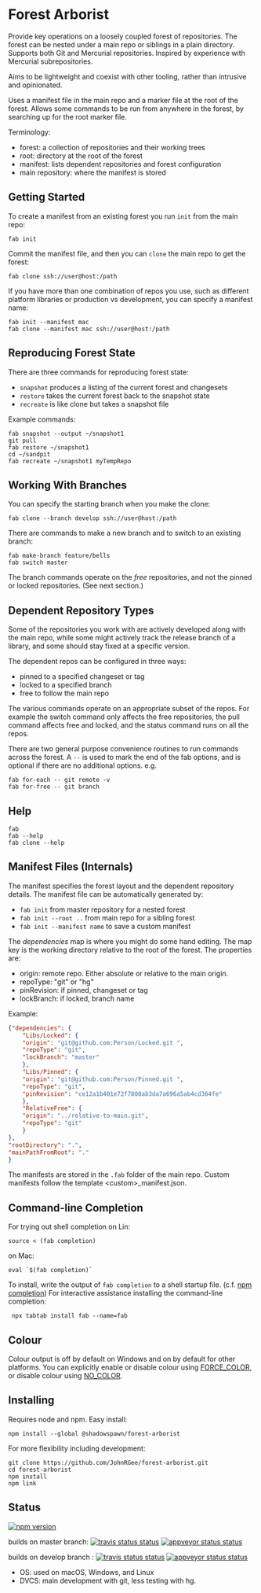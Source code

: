 # Forest Arborist

Provide key operations on a loosely coupled forest of repositories. The
forest can be nested under a main repo or siblings in a plain directory. Supports
both Git and Mercurial repositories. Inspired by experience with Mercurial subrepositories.

Aims to be lightweight and coexist with other tooling, rather than intrusive and opinionated.

Uses a manifest file in the main repo and a marker file at the root of the forest.
Allows some commands to be run from anywhere in the forest, by searching up for
the root marker file.

Terminology:

- forest: a collection of repositories and their working trees
- root: directory at the root of the forest
- manifest: lists dependent repositories and forest configuration
- main repository: where the manifest is stored

## Getting Started

To create a manifest from an existing forest you run `init` from the main repo:

    fab init

Commit the manifest file, and then you can `clone` the main repo to get the forest:

    fab clone ssh://user@host:/path

If you have more than one combination of repos you use, such as different
platform libraries or production vs development, you can specify a manifest name:

    fab init --manifest mac
    fab clone --manifest mac ssh://user@host:/path

## Reproducing Forest State

There are three commands for reproducing forest state:

- `snapshot` produces a listing of the current forest and changesets
- `restore` takes the current forest back to the snapshot state
- `recreate` is like clone but takes a snapshot file

Example commands:

    fab snapshot --output ~/snapshot1
    git pull
    fab restore ~/snapshot1
    cd ~/sandpit
    fab recreate ~/snapshot1 myTempRepo

## Working With Branches

You can specify the starting branch when you make the clone:

    fab clone --branch develop ssh://user@host:/path

There are commands to make a new branch and to switch to an existing branch:

    fab make-branch feature/bells
    fab switch master

The branch commands operate on the _free_ repositories, and not the pinned or locked repositories. (See next section.)

## Dependent Repository Types

Some of the repositories you work with are actively developed along with the main repo,
while some might actively track the release branch of a library, and some should stay fixed
at a specific version.

The dependent repos can be configured in three ways:

- pinned to a specified changeset or tag
- locked to a specified branch
- free to follow the main repo

The various commands operate on an appropriate subset of the repos. For example
the switch command only affects the free repositories, the pull command affects
free and locked, and the status command runs on all the repos.

There are two general purpose convenience routines to run commands across the forest. A `--` is used to mark the end of the fab options, and is optional if there are no additional options.
e.g.

    fab for-each -- git remote -v
    fab for-free -- git branch

## Help

    fab
    fab --help
    fab clone --help

## Manifest Files (Internals)

The manifest specifies the forest layout and the dependent repository details. The manifest file can be automatically generated by:

- `fab init` from master repository for a nested forest
- `fab init --root ..` from main repo for a sibling forest
- `fab init --manifest name` to save a custom manifest

The _dependencies_ map is where you might do some hand editing. The map key
is the working directory relative to the root of the forest. The properties are:

- origin: remote repo. Either absolute or relative to the main origin.
- repoType: "git" or "hg"
- pinRevision: if pinned, changeset or tag
- lockBranch: if locked, branch name

Example:

```json
{"dependencies": {
    "Libs/Locked": {
    "origin": "git@github.com:Person/Locked.git ",
    "repoType": "git",
    "lockBranch": "master"
    },
    "Libs/Pinned": {
    "origin": "git@github.com:Person/Pinned.git ",
    "repoType": "git",
    "pinRevision": "ce12a1b401e72f7808ab3da7a696a5ab4cd364fe"
    },
    "RelativeFree": {
    "origin": "../relative-to-main.git",
    "repoType": "git"
    }
},
"rootDirectory": ".",
"mainPathFromRoot": "."
}
```

The manifests are stored in the `.fab` folder of the main repo.
Custom manifests follow the template &lt;custom&gt;\_manifest.json.

## Command-line Completion

For trying out shell completion on Lin:

    source < (fab completion)

on Mac:

    eval `$(fab completion)`

To install, write the output of `fab completion` to a shell startup file. (c.f. [npm completion](https://docs.npmjs.com/cli/completion)) For interactive assistance installing the command-line completion:

     npx tabtab install fab --name=fab

## Colour

Colour output is off by default on Windows and on by default for other platforms. You can explicitly enable or disable colour using [FORCE_COLOR](https://www.npmjs.com/package/chalk#chalksupportscolor), or disable colour using [NO_COLOR](http://no-color.org).

## Installing

Requires node and npm. Easy install:

    npm install --global @shadowspawn/forest-arborist

For more flexibility including development:

    git clone https://github.com/JohnRGee/forest-arborist.git
    cd forest-arborist
    npm install
    npm link

## Status

[![npm version](https://img.shields.io/npm/v/@shadowspawn/forest-arborist.svg)](https://www.npmjs.com/package/@shadowspawn/forest-arborist)

builds on master branch:
[![travis status status](https://img.shields.io/travis/JohnRGee/forest-arborist/master.svg?&label=mac+%26+lin)](https://travis-ci.org/JohnRGee/forest-arborist)
[![appveyor status status](https://img.shields.io/appveyor/ci/JohnRGee/forest-arborist/master.svg?label=win)](https://ci.appveyor.com/project/JohnRGee/forest-arborist)

builds on develop branch :
[![travis status status](https://img.shields.io/travis/JohnRGee/forest-arborist/develop.svg?&label=mac+%26+lin)](https://travis-ci.org/JohnRGee/forest-arborist)
[![appveyor status status](https://img.shields.io/appveyor/ci/JohnRGee/forest-arborist/develop.svg?label=win)](https://ci.appveyor.com/project/JohnRGee/forest-arborist)

- OS: used on macOS, Windows, and Linux
- DVCS: main development with git, less testing with hg.
